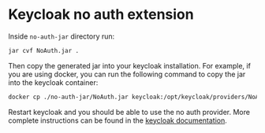 # Keycloak no auth extension
Inside `no-auth-jar` directory run:
```bash
jar cvf NoAuth.jar .
```

Then copy the generated jar into your keycloak installation. For example, if you are using docker, you can run the following command to copy the jar into the keycloak container:
```bash
docker cp ./no-auth-jar/NoAuth.jar keycloak:/opt/keycloak/providers/NoAuth.jar
```
Restart keycloak and you should be able to use the no auth provider.
More complete instructions can be found in the [keycloak documentation](https://www.keycloak.org/docs/latest/server_development/index.html#_providers).

